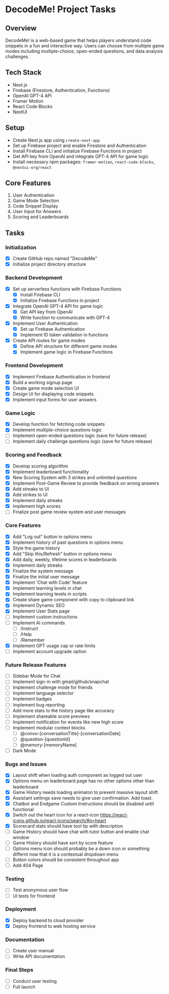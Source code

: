 # DecodeMe! Project Tasks

## Overview
DecodeMe! is a web-based game that helps players understand code snippets in a fun and interactive way. Users can choose from multiple game modes including multiple-choice, open-ended questions, and data analysis challenges.

## Tech Stack
- Next.js
- Firebase (Firestore, Authentication, Functions)
- OpenAI GPT-4 API
- Framer Motion
- React Code Blocks
- NextUI

## Setup
- Create Next.js app using `create-next-app`
- Set up Firebase project and enable Firestore and Authentication
- Install Firebase CLI and initialize Firebase Functions in project
- Get API key from OpenAI and integrate GPT-4 API for game logic
- Install necessary npm packages: `framer-motion`, `react-code-blocks`, `@nextui-org/react`


## Core Features
1. User Authentication
2. Game Mode Selection
3. Code Snippet Display
4. User Input for Answers
5. Scoring and Leaderboards

## Tasks

### Initialization
- [x] Create GitHub repo named "DecodeMe"
- [x] Initialize project directory structure

### Backend Development
- [x] Set up serverless functions with Firebase Functions
  - [x] Install Firebase CLI
  - [x] Initialize Firebase Functions in project
- [x] Integrate OpenAI GPT-4 API for game logic
  - [x] Get API key from OpenAI
  - [x] Write function to communicate with GPT-4
- [x] Implement User Authentication
  - [x] Set up Firebase Authentication
  - [x] Implement ID token validation in functions
- [x] Create API routes for game modes
  - [x] Define API structure for different game modes
  - [x] Implement game logic in Firebase Functions

### Frontend Development
- [x] Implement Firebase Authentication in frontend
- [x] Build a working signup page
- [x] Create game mode selection UI
- [x] Design UI for displaying code snippets
- [x] Implement input forms for user answers

### Game Logic
- [x] Develop function for fetching code snippets
- [x] Implement multiple-choice questions logic
- [ ] Implement open-ended questions logic (save for future release)
- [ ] Implement daily challenge questions logic (save for future release)

### Scoring and Feedback
- [x] Develop scoring algorithm
- [x] Implement leaderboard functionality
- [x] New Scoring System with 3 strikes and unlimited questions
- [x] Implement Post-Game Review to provide feedback on wrong answers
- [x] Add streaks to UI
- [x] Add strikes to UI
- [x] Implement daily streaks
- [x] Implement high scores
- [ ] Finalize post game review system and user messages

### Core Features
- [x] Add "Log out" button in options menu
- [x] Implement history of past questions in options menu
- [x] Style the game history
- [x] Add "Skip this/Refresh" button in options menu
- [x] Add daily, weekly, lifetime scores in leaderboards
- [x] Implement daily streaks
- [x] Finalize the system message
- [x] Finalize the initial user message
- [x] Implement 'Chat with Code' feature
- [x] Implement learning levels in chat
- [x] Implement learning levels in scripts
- [x] Create share game component with copy to clipboard link
- [x] Implement Dynamic SEO
- [x] Implement User Stats page
- [ ] Implement custom instructions
- [ ] Implement AI commands
  - [ ] /Instruct
  - [ ] /Help
  - [ ] /Remember
- [x] Implement GPT usage cap or rate limits
- [ ] Implement account upgrade option

### Future Release Features
- [ ] Sidebar Mode for Chat
- [ ] Implement sign-in with gmail/github/snapchat
- [ ] Implement challenge mode for friends
- [ ] Implement language selector
- [ ] Implement badges
- [ ] Implement bug reporting
- [ ] Add more stats to the history page like accuracy
- [ ] Implement shareable score previews
- [ ] Implement notification for events like new high score
- [ ] Implement modular context blocks
  - [ ] @convo-[conversationTitle]-[conversationDate]
  - [ ] @question-[questionId]
  - [ ] @memory-[memoryName]
- [ ] Dark Mode

### Bugs and Issues
- [x] Layout shift when loading auth component as logged out user
- [x] Options menu on leaderboard page has no other options other than leaderboard
- [x] Game History needs loading animaton to prevent massive layout shift
- [x] Assistant settings save needs to give user confirmation. Add toast.
- [x] Chatbot and Endgame Custom Instructions should be disabled until functional
- [x] Switch out the heart icon for a react-icon https://react-icons.github.io/react-icons/search/#q=heart
- [x] Scorecard stats should have tool tip with description
- [ ] Game History should have chat with tutor button and enable chat window
- [ ] Game History should have sort by score feature
- [ ] Options menu icon should probably be a down icon or something differnt now that it is a contextual dropdown menu
- [ ] Button colors should be consistent throughout app
- [ ] Add 404 Page
 
### Testing
- [ ] Test anonymous user flow
- [ ] UI tests for frontend

### Deployment
- [x] Deploy backend to cloud provider
- [x] Deploy frontend to web hosting service

### Documentation
- [ ] Create user manual
- [ ] Write API documentation

### Final Steps
- [ ] Conduct user testing
- [ ] Full launch